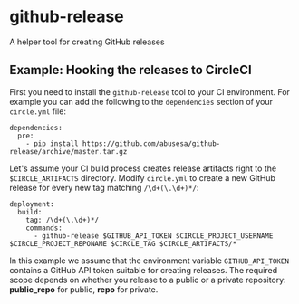 # github-release

A helper tool for creating GitHub releases

## Example: Hooking the releases to CircleCI

First you need to install the ```github-release``` tool to your CI environment. For example you can add the following to the ```dependencies``` section of your ```circle.yml``` file:

```
dependencies:
  pre:
    - pip install https://github.com/abusesa/github-release/archive/master.tar.gz
```

Let's assume your CI build process creates release artifacts right to the ```$CIRCLE_ARTIFACTS``` directory. Modify ```circle.yml``` to create a new GitHub release for every new tag matching ```/\d+(\.\d+)*/```:

```
deployment:
  build:
    tag: /\d+(\.\d+)*/
    commands:
      - github-release $GITHUB_API_TOKEN $CIRCLE_PROJECT_USERNAME $CIRCLE_PROJECT_REPONAME $CIRCLE_TAG $CIRCLE_ARTIFACTS/*
```

In this example we assume that the environment variable ```GITHUB_API_TOKEN``` contains a GitHub API token suitable for creating releases. The required scope depends on whether you release to a public or a private repository: **public_repo** for public, **repo** for private.
